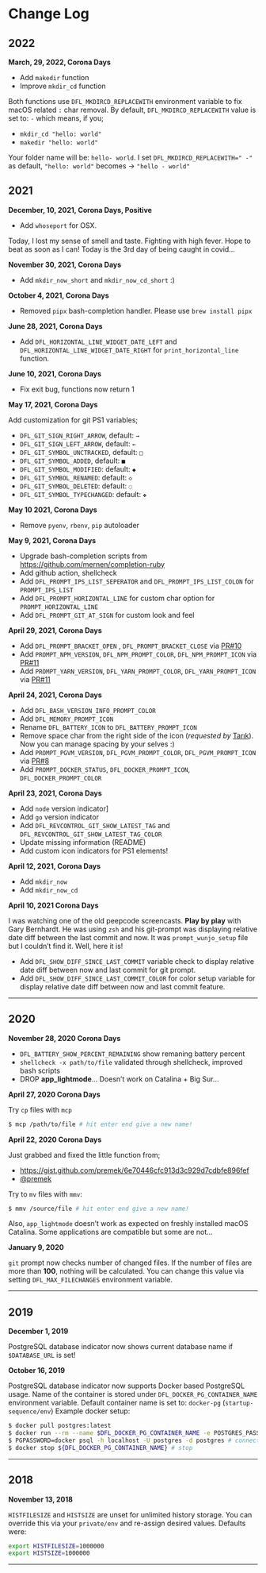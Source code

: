 # Change Log

## 2022

**March, 29, 2022, Corona Days**

- Add `makedir` function
- Improve `mkdir_cd` function

Both functions use `DFL_MKDIRCD_REPLACEWITH` environment variable to fix
macOS related `:` char removal. By default, `DFL_MKDIRCD_REPLACEWITH` value
is set to: `-` which means, if you;

- `mkdir_cd "hello: world"`
- `makedir "hello: world"`

Your folder name will be: `hello- world`. I set `DFL_MKDIRCD_REPLACEWITH=" -"`
as default, `"hello: world"` becomes -> `"hello - world"`

## 2021

**December, 10, 2021, Corona Days, Positive**

- Add `whoseport` for OSX. 

Today, I lost my sense of smell and taste. Fighting with high fever. Hope to
beat as soon as I can! Today is the 3rd day of being caught in covid...

**November 30, 2021, Corona Days**

- Add `mkdir_now_short` and `mkdir_now_cd_short` :)

**October 4, 2021, Corona Days**

- Removed `pipx` bash-completion handler. Please use `brew install pipx`

**June 28, 2021, Corona Days**

- Add `DFL_HORIZONTAL_LINE_WIDGET_DATE_LEFT` and
  `DFL_HORIZONTAL_LINE_WIDGET_DATE_RIGHT` for `print_horizontal_line` function.

**June 10, 2021, Corona Days**

- Fix exit bug, functions now return 1

**May 17, 2021, Corona Days**

Add customization for git PS1 variables;

- `DFL_GIT_SIGN_RIGHT_ARROW`, default: `→`
- `DFL_GIT_SIGN_LEFT_ARROW`, default: `←`
- `DFL_GIT_SYMBOL_UNCTRACKED`, default: `□`
- `DFL_GIT_SYMBOL_ADDED`, default: `■`
- `DFL_GIT_SYMBOL_MODIFIED`: default: `◆`
- `DFL_GIT_SYMBOL_RENAMED`: default: `◇`
- `DFL_GIT_SYMBOL_DELETED`: default: `◌`
- `DFL_GIT_SYMBOL_TYPECHANGED`: default: `❖`

**May 10 2021, Corona Days**

- Remove `pyenv`, `rbenv`, `pip` autoloader

**May 9, 2021, Corona Days**

- Upgrade bash-completion scripts from https://github.com/mernen/completion-ruby
- Add github action, shellcheck
- Add `DFL_PROMPT_IPS_LIST_SEPERATOR` and `DFL_PROMPT_IPS_LIST_COLON` for `PROMPT_IPS_LIST`
- Add `DFL_PROMPT_HORIZONTAL_LINE` for custom char option for `PROMPT_HORIZONTAL_LINE`
- Add `DFL_PROMPT_GIT_AT_SIGN` for custom look and feel

**April 29, 2021, Corona Days**

- Add `DFL_PROMPT_BRACKET_OPEN` , `DFL_PROMPT_BRACKET_CLOSE` via [PR#10](https://github.com/vigo/dotfiles-light/pull/10) 
- Add `PROMPT_NPM_VERSION`, `DFL_NPM_PROMPT_COLOR`, `DFL_NPM_PROMPT_ICON` via [PR#11](https://github.com/vigo/dotfiles-light/pull/11)
- Add `PROMPT_YARN_VERSION`, `DFL_YARN_PROMPT_COLOR`, `DFL_YARN_PROMPT_ICON` via [PR#11](https://github.com/vigo/dotfiles-light/pull/11)

**April 24, 2021, Corona Days**

- Add `DFL_BASH_VERSION_INFO_PROMPT_COLOR`
- Add `DFL_MEMORY_PROMPT_ICON`
- Rename `DFL_BATTERY_ICON` to `DFL_BATTERY_PROMPT_ICON`
- Remove space char from the right side of the icon (*requested by*
  [Tarık](https://github.com/tarikkavaz)). Now you can manage spacing by your
  selves :)
- Add `PROMPT_PGVM_VERSION`, `DFL_PGVM_PROMPT_COLOR`, `DFL_PGVM_PROMPT_ICON` via [PR#8](https://github.com/vigo/dotfiles-light/pull/8)
- Add `PROMPT_DOCKER_STATUS`, `DFL_DOCKER_PROMPT_ICON`, `DFL_DOCKER_PROMPT_COLOR`

**April 23, 2021, Corona Days**

- Add `node` version indicator]
- Add `go` version indicator
- Add `DFL_REVCONTROL_GIT_SHOW_LATEST_TAG` and `DFL_REVCONTROL_GIT_SHOW_LATEST_TAG_COLOR`
- Update missing information (README)
- Add custom icon indicators for PS1 elements!

**April 12, 2021, Corona Days**

- Add `mkdir_now`
- Add `mkdir_now_cd`

**April 10, 2021 Corona Days**

I was watching one of the old peepcode screencasts. **Play by play** with Gary
Bernhardt. He was using `zsh` and his git-prompt was displaying relative
date diff between the last commit and now. It was `prompt_wunjo_setup` file
but I couldn’t find it. Well, here it is!

- Add `DFL_SHOW_DIFF_SINCE_LAST_COMMIT` variable check to display relative date diff between now and last commit for git prompt.
- Add `DFL_SHOW_DIFF_SINCE_LAST_COMMIT_COLOR` for color setup variable for display relative date diff between now and last commit feature.

---

## 2020

**November 28, 2020 Corona Days**

- `DFL_BATTERY_SHOW_PERCENT_REMAINING` show remaning battery percent
- `shellcheck -x path/to/file` validated through shellcheck, improved bash scripts
- DROP **app_lightmode**... Doesn’t work on Catalina + Big Sur...

**April 27, 2020 Corona Days**

Try `cp` files with `mcp`

```bash
$ mcp /path/to/file # hit enter end give a new name!
```


**April 22, 2020 Corona Days**

Just grabbed and fixed the little function from;

- https://gist.github.com/premek/6e70446cfc913d3c929d7cdbfe896fef
- [@premek](https://github.com/premek)

Try to `mv` files with `mmv`:

```bash
$ mmv /source/file # hit enter end give a new name!
```

Also, `app_lightmode` doesn’t work as expected on freshly installed macOS
Catalina. Some applications are compatible but some are not...

**January 9, 2020**

`git` prompt now checks number of changed files. If the number of files are
more than **100**, nothing will be calculated. You can change this value
via setting `DFL_MAX_FILECHANGES` environment variable.

---

## 2019

**December 1, 2019**

PostgreSQL database indicator now shows current database name if
`$DATABASE_URL` is set!

**October 16, 2019**

PostgreSQL database indicator now supports Docker based PostgreSQL usage. Name
of the container is stored under `DFL_DOCKER_PG_CONTAINER_NAME` environment
variable. Default container name is set to: `docker-pg`
(`startup-sequence/env`) Example docker setup:

```bash
$ docker pull postgres:latest
$ docker run --rm --name $DFL_DOCKER_PG_CONTAINER_NAME -e POSTGRES_PASSWORD=docker -d -p 5432:5432 -v /path/to/volumes/postgres:/var/lib/postgresql/data postgres
$ PGPASSWORD=docker psql -h localhost -U postgres -d postgres # connect
$ docker stop ${DFL_DOCKER_PG_CONTAINER_NAME} # stop
```

---

## 2018

**November 13, 2018**

`HISTFILESIZE` and `HISTSIZE` are unset for unlimited history storage. You can
override this via your `private/env` and re-assign desired values. Defaults
were:

```bash
export HISTFILESIZE=1000000
export HISTSIZE=1000000
```

---